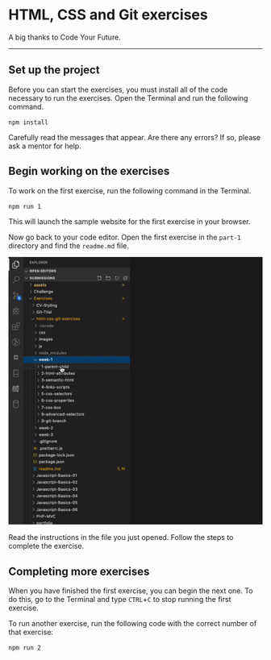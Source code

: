 # HTML, CSS and Git exercises

A big thanks to Code Your Future.

---

## Set up the project

Before you can start the exercises, you must install all of the code necessary to run the exercises. Open the Terminal and run the following command.

```
npm install
```

Carefully read the messages that appear. Are there any errors? If so, please ask a mentor for help.

## Begin working on the exercises

To work on the first exercise, run the following command in the Terminal.

```
npm run 1
```

This will launch the sample website for the first exercise in your browser.

Now go back to your code editor. Open the first exercise in the `part-1` directory and find the `readme.md` file.

![Screenshot showing how to open a preview of the readme for the first exercise](fork-open-readme.gif)

Read the instructions in the file you just opened. Follow the steps to complete the exercise.

## Completing more exercises

When you have finished the first exercise, you can begin the next one. To do this, go to the Terminal and type `CTRL`+`C` to stop running the first exercise.

To run another exercise, run the following code with the correct number of that exercise:

```
npm run 2
```
